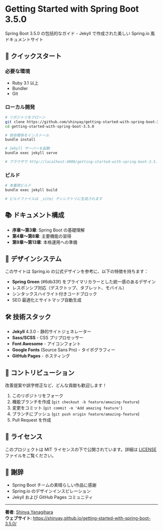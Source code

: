 # Getting Started with Spring Boot 3.5.0

Spring Boot 3.5.0 の包括的なガイド - Jekyll で作成された美しい Spring.io 風ドキュメントサイト

## 🚀 クイックスタート

### 必要な環境

- Ruby 3.1 以上
- Bundler
- Git

### ローカル開発

```bash
# リポジトリをクローン
git clone https://github.com/shinyay/getting-started-with-spring-boot-3.5.0.git
cd getting-started-with-spring-boot-3.5.0

# 依存関係をインストール
bundle install

# Jekyll サーバーを起動
bundle exec jekyll serve

# ブラウザで http://localhost:4000/getting-started-with-spring-boot-3.5.0/ にアクセス
```

### ビルド

```bash
# 本番用ビルド
bundle exec jekyll build

# ビルドファイルは _site/ ディレクトリに生成されます
```

## 📚 ドキュメント構成

- **序章〜第3章**: Spring Boot の基礎理解
- **第4章〜第8章**: 主要機能の習得
- **第9章〜第13章**: 本格運用への準備

## 🎨 デザインシステム

このサイトは Spring.io の公式デザインを参考に、以下の特徴を持ちます：

- **Spring Green** (#6db33f) をプライマリカラーとした統一感のあるデザイン
- レスポンシブ対応（デスクトップ、タブレット、モバイル）
- シンタックスハイライト付きコードブロック
- SEO 最適化とサイトマップ自動生成

## 🛠 技術スタック

- **Jekyll** 4.3.0 - 静的サイトジェネレーター
- **Sass/SCSS** - CSS プリプロセッサー
- **Font Awesome** - アイコンフォント
- **Google Fonts** (Source Sans Pro) - タイポグラフィー
- **GitHub Pages** - ホスティング

## 📝 コントリビューション

改善提案や誤字修正など、どんな貢献も歓迎します！

1. このリポジトリをフォーク
2. 機能ブランチを作成 (`git checkout -b feature/amazing-feature`)
3. 変更をコミット (`git commit -m 'Add amazing feature'`)
4. ブランチにプッシュ (`git push origin feature/amazing-feature`)
5. Pull Request を作成

## 📄 ライセンス

このプロジェクトは MIT ライセンスの下で公開されています。詳細は [LICENSE](LICENSE) ファイルをご覧ください。

## 🙏 謝辞

- Spring Boot チームの素晴らしい作品に感謝
- Spring.io のデザインインスピレーション
- Jekyll および GitHub Pages コミュニティ

---

**著者**: [Shinya Yanagihara](https://github.com/shinyay)  
**ウェブサイト**: https://shinyay.github.io/getting-started-with-spring-boot-3.5.0/